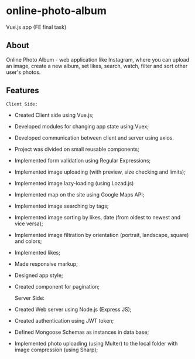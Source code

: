 # online-photo-album
Vue.js app (FE final task)

## About
Online Photo Album - web application like Instagram, where you can upload an image, create a new album, set likes, search, watch, filter and sort other user's photos.

## Features
	Client Side:
- Created Client side using Vue.js;
- Developed modules for changing app state using Vuex;
- Developed communication between client and server using axios.
- Project was divided on small reusable components;
- Implemented form validation using Regular Expressions;
- Implemented image uploading (with preview, size checking and limits);
- Implemented image lazy-loading (using Lozad.js)
- Implemented map on the site using Google Maps API;
- Implemented image searching by tags;
- Implemented image sorting by likes, date (from oldest to newest and vice versa);
- Implemented image filtration by orientation (portrait, landscape, square) and colors;
- Implemented likes;
- Made responsive markup;
- Designed app style;
- Created component for pagination;

  Server Side:
- Created Web server using Node.js (Express JS);
- Created authentication using JWT token;
- Defined Mongoose Schemas as instances in data base;
- Implemented photo uploading (using Multer) to the local folder with image compression (using Sharp);
